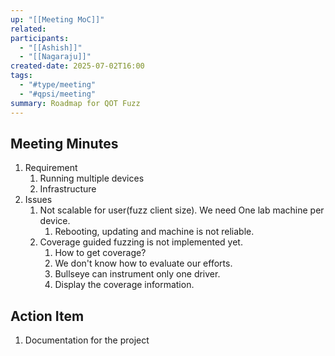 ```yaml
---
up: "[[Meeting MoC]]"
related: 
participants:
  - "[[Ashish]]"
  - "[[Nagaraju]]"
created-date: 2025-07-02T16:00
tags:
  - "#type/meeting"
  - "#qpsi/meeting"
summary: Roadmap for QOT Fuzz
---
```




## Meeting Minutes

1. Requirement
	1. Running multiple devices
	2. Infrastructure
2. Issues
	1. Not scalable for user(fuzz client size). We need One lab machine per device.
		1. Rebooting, updating and machine is not reliable.
	2. Coverage guided fuzzing is not implemented yet.
		1. How to get coverage?
		2. We don't know how to evaluate our efforts.
		3. Bullseye can instrument only one driver.
		4. Display the coverage information.

## Action Item

1. Documentation for the project